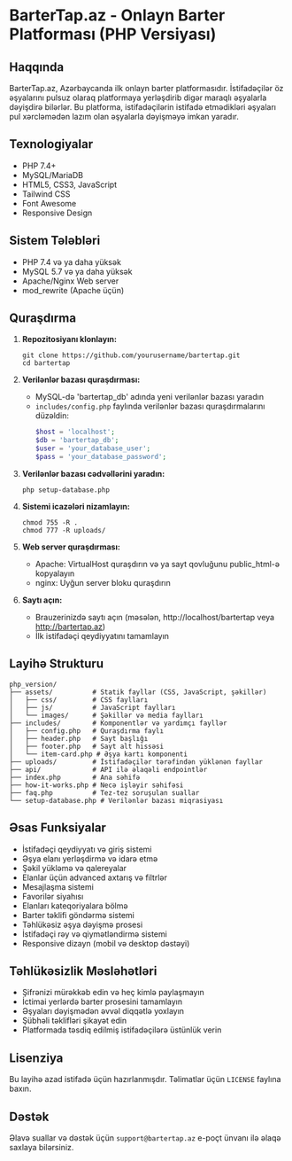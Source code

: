 # BarterTap.az - Onlayn Barter Platforması (PHP Versiyası)

## Haqqında

BarterTap.az, Azərbaycanda ilk onlayn barter platformasıdır. İstifadəçilər öz əşyalarını pulsuz olaraq platformaya yerləşdirib digər maraqlı əşyalarla dəyişdirə bilərlər. Bu platforma, istifadəçilərin istifadə etmədikləri əşyaları pul xərcləmədən lazım olan əşyalarla dəyişməyə imkan yaradır.

## Texnologiyalar

- PHP 7.4+
- MySQL/MariaDB
- HTML5, CSS3, JavaScript
- Tailwind CSS
- Font Awesome
- Responsive Design

## Sistem Tələbləri

- PHP 7.4 və ya daha yüksək
- MySQL 5.7 və ya daha yüksək
- Apache/Nginx Web server
- mod_rewrite (Apache üçün)

## Quraşdırma

1. **Repozitosiyanı klonlayın:**
   ```
   git clone https://github.com/yourusername/bartertap.git
   cd bartertap
   ```

2. **Verilənlər bazası quraşdırması:**
   - MySQL-də 'bartertap_db' adında yeni verilənlər bazası yaradın
   - `includes/config.php` faylında verilənlər bazası quraşdırmalarını düzəldin:
     ```php
     $host = 'localhost';
     $db = 'bartertap_db';
     $user = 'your_database_user';
     $pass = 'your_database_password';
     ```

3. **Verilənlər bazası cədvəllərini yaradın:**
   ```
   php setup-database.php
   ```

4. **Sistemi icazələri nizamlayın:**
   ```
   chmod 755 -R .
   chmod 777 -R uploads/
   ```

5. **Web server quraşdırması:**
   - Apache: VirtualHost quraşdırın və ya sayt qovluğunu public_html-ə kopyalayın
   - nginx: Uyğun server bloku quraşdırın

6. **Saytı açın:**
   - Brauzerinizdə saytı açın (məsələn, http://localhost/bartertap veya http://bartertap.az)
   - İlk istifadəçi qeydiyyatını tamamlayın

## Layihə Strukturu

```
php_version/
├── assets/          # Statik fayllar (CSS, JavaScript, şəkillər)
│   ├── css/         # CSS faylları
│   ├── js/          # JavaScript faylları
│   └── images/      # Şəkillər və media faylları
├── includes/        # Komponentlər və yardımçı fayllər
│   ├── config.php   # Quraşdırma faylı
│   ├── header.php   # Sayt başlığı
│   ├── footer.php   # Sayt alt hissəsi
│   └── item-card.php # Əşya kartı komponenti
├── uploads/         # İstifadəçilər tərəfindən yüklənən fayllar
├── api/             # API ilə əlaqəli endpointlər
├── index.php        # Ana səhifə
├── how-it-works.php # Necə işləyir səhifəsi
├── faq.php          # Tez-tez soruşulan suallar
└── setup-database.php # Verilənlər bazası miqrasiyası
```

## Əsas Funksiyalar

- İstifadəçi qeydiyyatı və giriş sistemi
- Əşya elanı yerləşdirmə və idarə etmə
- Şəkil yükləmə və qalereyalar
- Elanlar üçün advanced axtarış və filtrlər
- Mesajlaşma sistemi
- Favorilər siyahısı
- Elanları kateqoriyalara bölmə
- Barter təklifi göndərmə sistemi
- Təhlükəsiz əşya dəyişmə prosesi
- İstifadəçi rəy və qiymətləndirmə sistemi
- Responsive dizayn (mobil və desktop dəstəyi)

## Təhlükəsizlik Məsləhətləri

- Şifrənizi mürəkkəb edin və heç kimlə paylaşmayın
- İctimai yerlərdə barter prosesini tamamlayın
- Əşyaları dəyişmədən əvvəl diqqətlə yoxlayın
- Şübhəli təklifləri şikayət edin
- Platformada təsdiq edilmiş istifadəçilərə üstünlük verin

## Lisenziya

Bu layihə azad istifadə üçün hazırlanmışdır. Təlimatlar üçün `LICENSE` faylına baxın.

## Dəstək

Əlavə suallar və dəstək üçün `support@bartertap.az` e-poçt ünvanı ilə əlaqə saxlaya bilərsiniz.